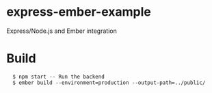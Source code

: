 # express-ember-example
Express/Node.js and Ember integration

# Build
```
  $ npm start -- Run the backend
  $ ember build --environment=production --output-path=../public/
```
